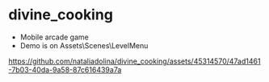 # divine_cooking
* Mobile arcade game
* Demo is on Assets\Scenes\LevelMenu



https://github.com/nataliadolina/divine_cooking/assets/45314570/47ad1461-7b03-40da-9a58-87c616439a7a

